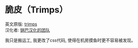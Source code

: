 # 脆皮（Trimps）  
英文原版: [trimps](https://trimps.github.io/)  
汉化者: [锅巴汉化的团队](https://gitee.com/likexia/cuipi)

我只是搬运工, 我更改了css代码, 使得在机房摸鱼时更不容易被发现。